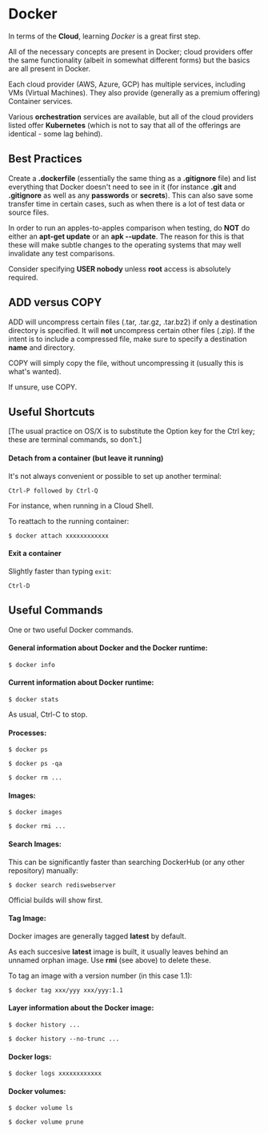 # Docker

In terms of the __Cloud__, learning _Docker_ is a great first step.

All of the necessary concepts are present in Docker; cloud providers offer the same functionality (albeit in somewhat different forms) but the basics are all present in Docker.

Each cloud provider (AWS, Azure, GCP) has multiple services, including VMs (Virtual Machines). They also provide (generally as a premium offering) Container services.

Various __orchestration__ services are available, but all of the cloud providers listed offer __Kubernetes__ (which is not to say that all of the offerings are identical - some lag behind).

## Best Practices

Create a __.dockerfile__ (essentially the same thing as a __.gitignore__ file) and list everything that Docker doesn't need to see in it (for instance __.git__ and __.gitignore__ as well as any __passwords__ or __secrets__). This can also save some transfer time in certain cases, such as when there is a lot of test data or source files.

In order to run an apples-to-apples comparison when testing, do __NOT__ do either an __apt-get update__ or an __apk --update__. The reason for this is that these will make subtle changes to the operating systems that may well invalidate any test comparisons.

Consider specifying __USER nobody__ unless __root__ access is absolutely required.

## ADD versus COPY

ADD will uncompress certain files (.tar, .tar.gz, .tar.bz2) if only a destination directory is specified. It will __not__ uncompress certain other files (.zip). If the intent is to include a compressed file, make sure to specify a destination __name__ and directory.

COPY will simply copy the file, without uncompressing it (usually this is what's wanted).

If unsure, use COPY.

## Useful Shortcuts

[The usual practice on OS/X is to substitute the Option key for the Ctrl key; these are terminal commands, so don't.]

#### Detach from a container (but leave it running)

It's not always convenient or possible to set up another terminal:

	Ctrl-P followed by Ctrl-Q

For instance, when running in a Cloud Shell.

To reattach to the running container:

	$ docker attach xxxxxxxxxxxx

#### Exit a container

Slightly faster than typing `exit`:

	Ctrl-D

## Useful Commands

One or two useful Docker commands.

#### General information about Docker and the Docker runtime:

	$ docker info

#### Current information about Docker runtime:

	$ docker stats

As usual, Ctrl-C to stop.

#### Processes:

	$ docker ps

	$ docker ps -qa

	$ docker rm ...

#### Images:

	$ docker images

	$ docker rmi ...

#### Search Images:

This can be significantly faster than searching DockerHub (or any other repository) manually:

	$ docker search rediswebserver

Official builds will show first.

#### Tag Image:

Docker images are generally tagged __latest__ by default.

As each succesive __latest__ image is built, it usually leaves behind an unnamed orphan image. Use __rmi__ (see above) to delete these.

To tag an image with a version number (in this case 1.1):

	$ docker tag xxx/yyy xxx/yyy:1.1

#### Layer information about the Docker image:

	$ docker history ...

	$ docker history --no-trunc ...

#### Docker logs:

	$ docker logs xxxxxxxxxxxx

#### Docker volumes:

	$ docker volume ls

	$ docker volume prune
